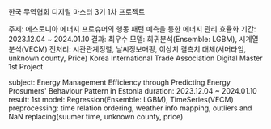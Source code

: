 한국 무역협회 디지털 마스터 3기 1차 프로젝트

주제: 에스토니아 에너지 프로슈머의 행동 패턴 예측을 통한 에너지 관리 효율화
기간: 2023.12.04 ~ 2024.01.10
결과: 최우수
모델: 회귀분석(Ensemble: LGBM), 시계열분석(VECM)
전처리: 시관관계정렬, 날씨정보매핑, 이상치 결측치 대체(서머타임, unknown county, Price)
Korea International Trade Association Digital Master 1st Project

subject: Energy Management Efficiency through Predicting Energy Prosumers' Behaviour Pattern in Estonia
duration: 2023.12.04 ~ 2024.01.10
result: 1st
model: Regression(Ensemble: LGBM), TimeSeries(VECM)
preprocessing: time relation ordering, weather info mapping, outliers and NaN replacing(suumer time, unknown county, price)
